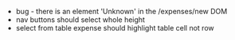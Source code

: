 - bug - there is an element 'Unknown' in the /expenses/new DOM
- nav buttons should select whole height
- select from table expense should highlight table cell not row